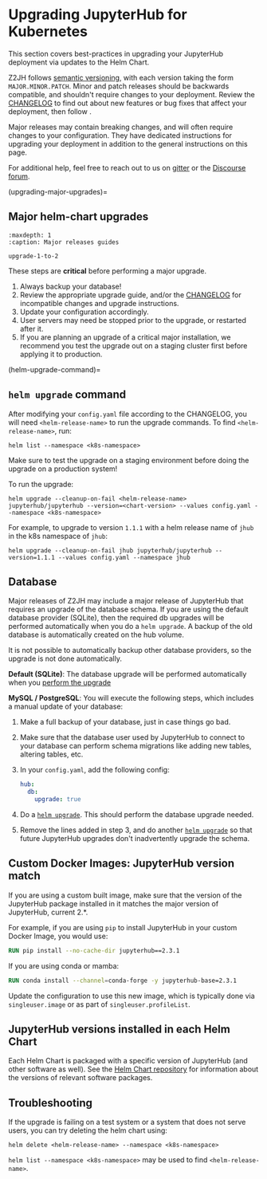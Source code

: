 # Upgrading JupyterHub for Kubernetes

This section covers best-practices in upgrading your JupyterHub deployment via updates
to the Helm Chart.

Z2JH follows [semantic versioning](https://semver.org/), with each version taking the form `MAJOR.MINOR.PATCH`.
Minor and patch releases should be backwards compatible, and shouldn't require changes to your deployment.
Review the [CHANGELOG](changelog) to find out about new features or bug fixes that affect your deployment,
then follow [](helm-upgrade-command).

Major releases may contain breaking changes, and will often require changes to your configuration.
They have dedicated instructions for upgrading your deployment in addition to the general instructions on this page.

For additional help, feel free to reach out to us on [gitter](https://gitter.im/jupyterhub/jupyterhub)
or the [Discourse forum](https://discourse.jupyter.org/).

(upgrading-major-upgrades)=

## Major helm-chart upgrades

```{toctree}
:maxdepth: 1
:caption: Major releases guides

upgrade-1-to-2
```

These steps are **critical** before performing a major upgrade.

1. Always backup your database!
2. Review the appropriate upgrade guide, and/or the [CHANGELOG](changelog) for incompatible changes and upgrade instructions.
3. Update your configuration accordingly.
4. User servers may need be stopped prior to the upgrade, or restarted after it.
5. If you are planning an upgrade of a critical major installation,
   we recommend you test the upgrade out on a staging cluster first
   before applying it to production.

(helm-upgrade-command)=

## `helm upgrade` command

After modifying your `config.yaml` file according to the CHANGELOG, you will need
`<helm-release-name>` to run the upgrade commands. To find `<helm-release-name>`, run:

```
helm list --namespace <k8s-namespace>
```

Make sure to test the upgrade on a staging environment before doing the upgrade on
a production system!

To run the upgrade:

```
helm upgrade --cleanup-on-fail <helm-release-name> jupyterhub/jupyterhub --version=<chart-version> --values config.yaml --namespace <k8s-namespace>
```

For example, to upgrade to version `1.1.1` with a helm release name of `jhub` in the k8s namespace of `jhub`:

```
helm upgrade --cleanup-on-fail jhub jupyterhub/jupyterhub --version=1.1.1 --values config.yaml --namespace jhub
```

## Database

Major releases of Z2JH may include a major release of JupyterHub that requires an upgrade of the database schema.
If you are using the default database provider (SQLite), then the required db upgrades
will be performed automatically when you do a `helm upgrade`.
A backup of the old database is automatically created on the hub volume.

It is not possible to automatically backup other database providers, so the upgrade is not done automatically.

**Default (SQLite)**: The database upgrade will be performed automatically when you
[perform the upgrade](helm-upgrade-command)

**MySQL / PostgreSQL**: You will execute the following steps, which includes a manual update of your database:

1. Make a full backup of your database, just in case things go bad.
2. Make sure that the database user used by JupyterHub to connect to your database
   can perform schema migrations like adding new tables, altering tables, etc.
3. In your `config.yaml`, add the following config:

   ```yaml
   hub:
     db:
       upgrade: true
   ```

4. Do a [`helm upgrade`](helm-upgrade-command). This should perform the database upgrade needed.
5. Remove the lines added in step 3, and do another [`helm upgrade`](helm-upgrade-command) so that future JupyterHub upgrades don't inadvertently upgrade the schema.

## Custom Docker Images: JupyterHub version match

If you are using a custom built image, make sure that the version of the
JupyterHub package installed in it matches the major version of JupyterHub, current 2.\*.

For example, if you are using `pip` to install JupyterHub in your custom Docker Image,
you would use:

```Dockerfile
RUN pip install --no-cache-dir jupyterhub==2.3.1
```

If you are using conda or mamba:

```Dockerfile
RUN conda install --channel=conda-forge -y jupyterhub-base=2.3.1
```

Update the configuration to use this new image, which is typically done via
`singleuser.image` or as part of `singleuser.profileList`.

## JupyterHub versions installed in each Helm Chart

Each Helm Chart is packaged with a specific version of JupyterHub (and
other software as well). See the [Helm Chart repository](https://hub.jupyter.org/helm-chart/) for
information about the versions of relevant software packages.

## Troubleshooting

If the upgrade is failing on a test system or a system that does not serve users, you can try
deleting the helm chart using:

```
helm delete <helm-release-name> --namespace <k8s-namespace>
```

`helm list --namespace <k8s-namespace>` may be used to find `<helm-release-name>`.
